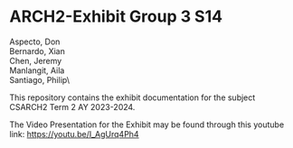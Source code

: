# ARCH2-Exhibit Group 3 S14
Aspecto, Don\
Bernardo, Xian\
Chen, Jeremy\
Manlangit, Aila\
Santiago, Philip\

This repository contains the exhibit documentation for the subject CSARCH2 Term 2 AY 2023-2024.

The Video Presentation for the Exhibit may be found through this youtube link:
https://youtu.be/I_AgUrq4Ph4
